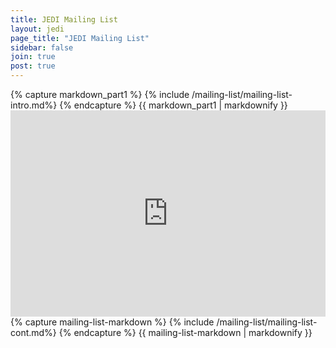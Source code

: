 ```yaml
---
title: JEDI Mailing List
layout: jedi
page_title: "JEDI Mailing List"
sidebar: false
join: true
post: true
---
```


<!-- <head>
    <style>
    .column {
    float: left;
    }
    .left-col {
    width: 60%;
    }
    .right-col {
    width: 40%;
    padding-bottom: 0%;
    }
    /* Responsive layout - when the screen is less than 600px wide, make the two columns stack on top of each other instead of next to each other */
    @media screen and (max-width: 600px) {
    .column {
        width: 100%;
    }
    } 
    /* Clear floats after the columns */
    .row:after {
    content: "";
    display: table;
    clear: both;
    }
    </style>
</head> -->

<div class="container-fluid g-0">
    <div class="row">
        <div class="col-md-8">
{% capture markdown_part1 %}
{% include /mailing-list/mailing-list-intro.md%}
{% endcapture %}
{{ markdown_part1 | markdownify }}
        </div>
        <div class="col-md-4">
            <iframe name="JEDI Intro Video" width="100%" height="330" src="https://www.youtube.com/embed/d5vlNFBMBT8?si=1AbTtxpYAOsvkYWS" title="YouTube video player" frameborder="0" allow="accelerometer; autoplay; clipboard-write; encrypted-media; gyroscope; picture-in-picture; web-share" allowfullscreen></iframe>
        </div>
    </div>
    <div class="row">
        <div class="col-md-12">
{% capture mailing-list-markdown %}
{% include /mailing-list/mailing-list-cont.md%}
{% endcapture %}
{{ mailing-list-markdown | markdownify }}
        </div>
    </div>
</div>